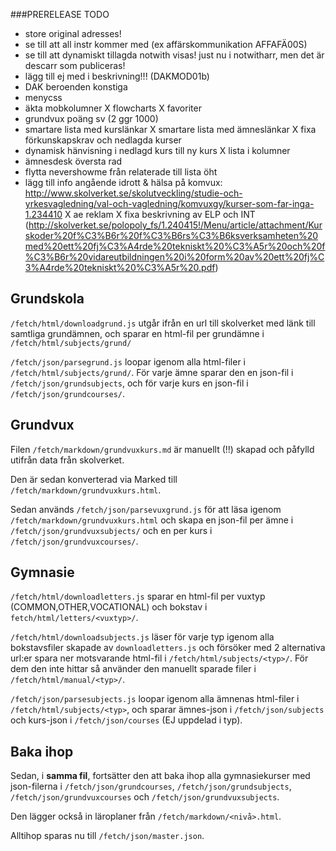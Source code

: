 ###PRERELEASE TODO
 - store original adresses!
 - se till att all instr kommer med (ex affärskommunikation AFFAFÄ00S)
 - se till att dynamiskt tillagda notwith visas! just nu i notwitharr, men det är descarr som publiceras!
 - lägg till ej med i beskrivning!!! (DAKMOD01b)
 - DAK beroenden konstiga
 - menycss
 - äkta mobkolumner
 X flowcharts
 X favoriter
 - grundvux poäng sv (2 ggr 1000)
 - smartare lista med kurslänkar
 X smartare lista med ämneslänkar
 X fixa förkunskapskrav och nedlagda kurser
 - dynamisk hänvisning i nedlagd kurs till ny kurs
 X lista i kolumner
 - ämnesdesk översta rad
 - flytta nevershowme från relaterade till lista öht
 - lägg till info angående idrott & hälsa på komvux: http://www.skolverket.se/skolutveckling/studie-och-yrkesvagledning/val-och-vagledning/komvuxgy/kurser-som-far-inga-1.234410
 X ae reklam
 X fixa beskrivning av ELP och INT (http://skolverket.se/polopoly_fs/1.240415!/Menu/article/attachment/Kurskoder%20f%C3%B6r%20f%C3%B6rs%C3%B6ksverksamheten%20med%20ett%20fj%C3%A4rde%20tekniskt%20%C3%A5r%20och%20f%C3%B6r%20vidareutbildningen%20i%20form%20av%20ett%20fj%C3%A4rde%20tekniskt%20%C3%A5r%20.pdf)







## Grundskola

`/fetch/html/downloadgrund.js` utgår ifrån en url till skolverket med länk till samtliga grundämnen, och sparar en html-fil per grundämne i `/fetch/html/subjects/grund/`

`/fetch/json/parsegrund.js` loopar igenom alla html-filer i `/fetch/html/subjects/grund/`. För varje ämne sparar den en json-fil i `/fetch/json/grundsubjects`, och för varje kurs en json-fil i `/fetch/json/grundcourses/`.

## Grundvux

Filen `/fetch/markdown/grundvuxkurs.md` är manuellt (!!) skapad och påfylld utifrån data från skolverket.

Den är sedan konverterad via Marked till `/fetch/markdown/grundvuxkurs.html`.

Sedan används `/fetch/json/parsevuxgrund.js` för att läsa igenom `/fetch/markdown/grundvuxkurs.html` och skapa en json-fil per ämne i `/fetch/json/grundvuxsubjects/` och en per kurs i `/fetch/json/grundvuxcourses/`.


## Gymnasie

`/fetch/html/downloadletters.js` sparar en html-fil per vuxtyp (COMMON,OTHER,VOCATIONAL) och bokstav i `fetch/html/letters/<vuxtyp>/`.

`/fetch/html/downloadsubjects.js` läser för varje typ igenom alla bokstavsfiler skapade av `downloadletters.js` och försöker med 2 alternativa url:er spara ner motsvarande html-fil i `/fetch/html/subjects/<typ>/`. För dem den inte hittar så använder den manuellt sparade filer i `/fetch/html/manual/<typ>/`.

`/fetch/json/parsesubjects.js` loopar igenom alla ämnenas html-filer i `/fetch/html/subjects/<typ>`, och sparar ämnes-json i `/fetch/json/subjects` och kurs-json i `/fetch/json/courses` (EJ uppdelad i typ).

## Baka ihop

Sedan, i **samma fil**, fortsätter den att baka ihop alla gymnasiekurser med json-filerna i `/fetch/json/grundcourses`, `/fetch/json/grundsubjects`, `/fetch/json/grundvuxcourses` och `/fetch/json/grundvuxsubjects`.

Den lägger också in läroplaner från `/fetch/markdown/<nivå>.html`.

Alltihop sparas nu till `/fetch/json/master.json`.



